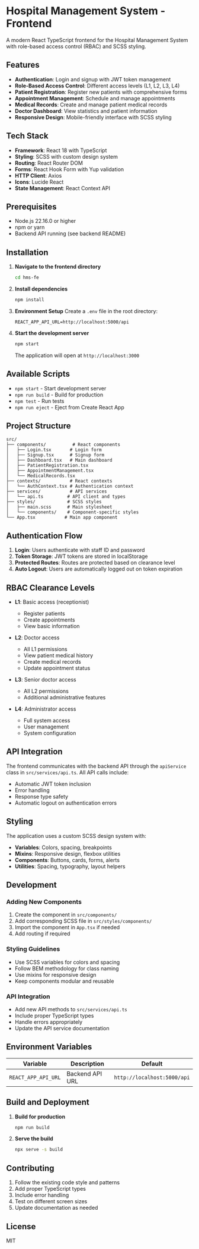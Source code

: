 # Hospital Management System - Frontend

A modern React TypeScript frontend for the Hospital Management System with role-based access control (RBAC) and SCSS styling.

## Features

- **Authentication**: Login and signup with JWT token management
- **Role-Based Access Control**: Different access levels (L1, L2, L3, L4)
- **Patient Registration**: Register new patients with comprehensive forms
- **Appointment Management**: Schedule and manage appointments
- **Medical Records**: Create and manage patient medical records
- **Doctor Dashboard**: View statistics and patient information
- **Responsive Design**: Mobile-friendly interface with SCSS styling

## Tech Stack

- **Framework**: React 18 with TypeScript
- **Styling**: SCSS with custom design system
- **Routing**: React Router DOM
- **Forms**: React Hook Form with Yup validation
- **HTTP Client**: Axios
- **Icons**: Lucide React
- **State Management**: React Context API

## Prerequisites

- Node.js 22.16.0 or higher
- npm or yarn
- Backend API running (see backend README)

## Installation

1. **Navigate to the frontend directory**

   ```bash
   cd hms-fe
   ```

2. **Install dependencies**

   ```bash
   npm install
   ```

3. **Environment Setup**
   Create a `.env` file in the root directory:

   ```env
   REACT_APP_API_URL=http://localhost:5000/api
   ```

4. **Start the development server**

   ```bash
   npm start
   ```

   The application will open at `http://localhost:3000`

## Available Scripts

- `npm start` - Start development server
- `npm run build` - Build for production
- `npm test` - Run tests
- `npm run eject` - Eject from Create React App

## Project Structure

```
src/
├── components/          # React components
│   ├── Login.tsx       # Login form
│   ├── Signup.tsx      # Signup form
│   ├── Dashboard.tsx   # Main dashboard
│   ├── PatientRegistration.tsx
│   ├── AppointmentManagement.tsx
│   └── MedicalRecords.tsx
├── contexts/           # React contexts
│   └── AuthContext.tsx # Authentication context
├── services/           # API services
│   └── api.ts         # API client and types
├── styles/            # SCSS styles
│   ├── main.scss      # Main stylesheet
│   └── components/    # Component-specific styles
└── App.tsx           # Main app component
```

## Authentication Flow

1. **Login**: Users authenticate with staff ID and password
2. **Token Storage**: JWT tokens are stored in localStorage
3. **Protected Routes**: Routes are protected based on clearance level
4. **Auto Logout**: Users are automatically logged out on token expiration

## RBAC Clearance Levels

- **L1**: Basic access (receptionist)

  - Register patients
  - Create appointments
  - View basic information

- **L2**: Doctor access

  - All L1 permissions
  - View patient medical history
  - Create medical records
  - Update appointment status

- **L3**: Senior doctor access

  - All L2 permissions
  - Additional administrative features

- **L4**: Administrator access
  - Full system access
  - User management
  - System configuration

## API Integration

The frontend communicates with the backend API through the `apiService` class in `src/services/api.ts`. All API calls include:

- Automatic JWT token inclusion
- Error handling
- Response type safety
- Automatic logout on authentication errors

## Styling

The application uses a custom SCSS design system with:

- **Variables**: Colors, spacing, breakpoints
- **Mixins**: Responsive design, flexbox utilities
- **Components**: Buttons, cards, forms, alerts
- **Utilities**: Spacing, typography, layout helpers

## Development

### Adding New Components

1. Create the component in `src/components/`
2. Add corresponding SCSS file in `src/styles/components/`
3. Import the component in `App.tsx` if needed
4. Add routing if required

### Styling Guidelines

- Use SCSS variables for colors and spacing
- Follow BEM methodology for class naming
- Use mixins for responsive design
- Keep components modular and reusable

### API Integration

- Add new API methods to `src/services/api.ts`
- Include proper TypeScript types
- Handle errors appropriately
- Update the API service documentation

## Environment Variables

| Variable            | Description     | Default                     |
| ------------------- | --------------- | --------------------------- |
| `REACT_APP_API_URL` | Backend API URL | `http://localhost:5000/api` |

## Build and Deployment

1. **Build for production**

   ```bash
   npm run build
   ```

2. **Serve the build**
   ```bash
   npx serve -s build
   ```

## Contributing

1. Follow the existing code style and patterns
2. Add proper TypeScript types
3. Include error handling
4. Test on different screen sizes
5. Update documentation as needed

## License

MIT
